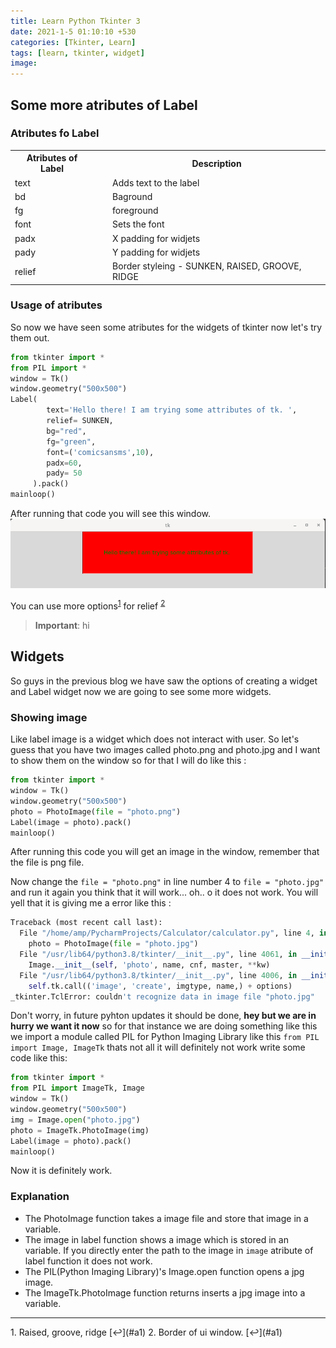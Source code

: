 ```yaml
---
title: Learn Python Tkinter 3
date: 2021-1-5 01:10:10 +530
categories: [Tkinter, Learn]
tags: [learn, tkinter, widget]
image: 
---
```


## Some more atributes of Label
### Atributes fo Label
<table>
  <tr>
    <th style="padding-right:30px;">Atributes of Label</th>
    <th>Description</th>
  </tr>
  <tr>
    <td>text</td>
    <td>Adds text to the label</td>
  </tr>
  <tr>
    <td>bd</td>
    <td>Baground</td>
  </tr>
  <tr>
    <td>fg</td>
    <td>foreground</td>
  </tr>
  <tr>
    <td>font</td>
    <td>Sets the font</td>
  </tr><tr>
    <td>padx</td>
    <td>X padding for widjets</td>
  </tr><tr>
    <td>pady</td>
    <td>Y padding for widjets</td>
  </tr><tr>
    <td>relief</td>
    <td>Border styleing - SUNKEN, RAISED, GROOVE, RIDGE</td>
  </tr>
</table>

### Usage of atributes

So now we have seen some atributes for the widgets of tkinter now let's try them out.

``` python
from tkinter import *
from PIL import *
window = Tk()
window.geometry("500x500")
Label(
        text='Hello there! I am trying some attributes of tk. ', 
        relief= SUNKEN, 
        bg="red",
        fg="green", 
        font=('comicsansms',10), 
        padx=60, 
        pady= 50
     ).pack()
mainloop()
```
After running that code you will see this window.
<img src="/assets/img/post_img/atribute.png">

You can use more options<sup id="a1">[1](#f1)</sup> for relief <sup id="a1">[2](#f1)</sup> 
> **Important**: hi


## Widgets
So guys in the previous blog we have saw the options of creating a widget and Label widget now we are going to see some more widgets.

### Showing image
Like label image is a widget which does not interact with user.
So let's guess that you have two images called photo.png and photo.jpg and I want to show them on the window so for that I will do like this :
```python
from tkinter import *
window = Tk()
window.geometry("500x500")
photo = PhotoImage(file = "photo.png")
Label(image = photo).pack()
mainloop()
```

After running this code you will get an image in the window, remember that the file is png file.  
  
Now change the `file = "photo.png"` in line number 4 to `file = "photo.jpg"` and run it again you think that it will work... oh.. o it does not work. You will yell that it is giving me a error like this :
``` python
Traceback (most recent call last):
  File "/home/amp/PycharmProjects/Calculator/calculator.py", line 4, in <module>
    photo = PhotoImage(file = "photo.jpg")
  File "/usr/lib64/python3.8/tkinter/__init__.py", line 4061, in __init__
    Image.__init__(self, 'photo', name, cnf, master, **kw)
  File "/usr/lib64/python3.8/tkinter/__init__.py", line 4006, in __init__
    self.tk.call(('image', 'create', imgtype, name,) + options)
_tkinter.TclError: couldn't recognize data in image file "photo.jpg"
```

Don't worry, in future pyhton updates it should be done, **hey but we are in hurry we want it now** so for that instance we are doing something like this 
we import a module called PIL for Python Imaging Library like this `from PIL import Image, ImageTk` thats not all it will definitely not work
 write some code like this:

```python
from tkinter import *
from PIL import ImageTk, Image
window = Tk()
window.geometry("500x500")
img = Image.open("photo.jpg")
photo = ImageTk.PhotoImage(img)
Label(image = photo).pack()
mainloop()
```

Now it is definitely work.

### Explanation
* The PhotoImage function takes a image file and store that image in a variable. 
* The image in label function shows a image which is stored in an variable. If you directly enter the path to the image in `image` atribute of label function it does not work. 
* The PIL(Python Imaging Library)'s Image.open function opens a jpg image.
* The ImageTk.PhotoImage function returns inserts a jpg image into a variable.
<hr>
<span id="f1">1. </span>Raised, groove, ridge  [↩](#a1)  
<span id="f1">2. </span> Border of ui window. [↩](#a1)
